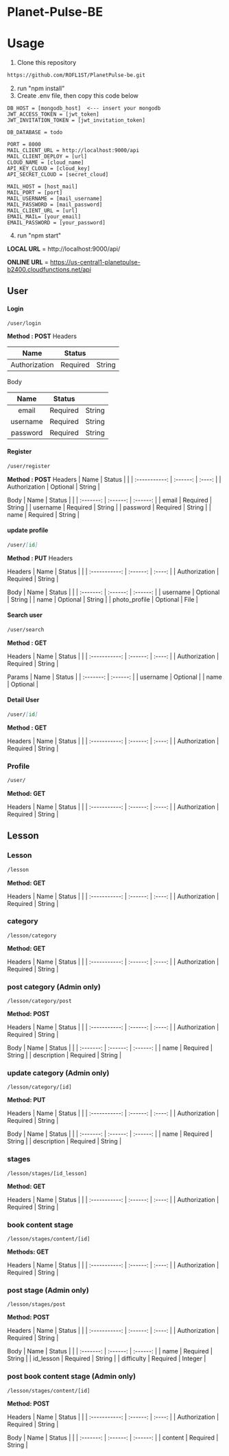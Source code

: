 # Planet-Pulse-BE

# Usage

1. Clone this repository

```markdown
https://github.com/ROFL1ST/PlanetPulse-be.git
```
2. run "npm install"
3. Create .env file, then copy this code below

```dotenv
DB_HOST = [mongodb_host]  <--- insert your mongodb
JWT_ACCESS_TOKEN = [jwt_token]
JWT_INVITATION_TOKEN = [jwt_invitation_token]

DB_DATABASE = todo

PORT = 8000
MAIL_CLIENT_URL = http://localhost:9000/api
MAIL_CLIENT_DEPLOY = [url]
CLOUD_NAME = [cloud_name]
API_KEY_CLOUD = [cloud_key]
API_SECRET_CLOUD = [secret_cloud]

MAIL_HOST = [host_mail]
MAIL_PORT = [port]
MAIL_USERNAME = [mail_username]
MAIL_PASSWORD = [mail_password]
MAIL_CLIENT_URL = [url]
EMAIL_MAIL= [your_email]
EMAIL_PASSWORD = [your_password]
```
4. run "npm start"

**LOCAL URL** = http://localhost:9000/api/

**ONLINE URL** = https://us-central1-planetpulse-b2400.cloudfunctions.net/api


## User

#### Login

```markdown
/user/login
```
**Method : POST**
Headers

|     Name      |  Status  |        |
| :-----------: | :------: | :----: |
| Authorization | Required | String |

Body

|   Name   |  Status  |         |
| :------: | :------: | :-----: |
| email    | Required | String  |
| username | Required | String  |
| password | Required | String  |

#### Register
```markdown
/user/register
```
**Method : POST**
Headers
|     Name      |  Status  |        |
| :-----------: | :------: | :----: |
| Authorization | Optional | String |

Body
|    Name     |  Status  |          |
| :-------: | :------: | :------: |
| email  | Required | String  |
| username  | Required | String  |
| password     | Required | String   |
| name       | Required | String   |

#### update profile
```markdown
/user/[id]
```
**Method : PUT**
Headers

Headers
|     Name      |  Status  |        |
| :-----------: | :------: | :----: |
| Authorization | Required | String |

Body
|    Name     |  Status  |          |
| :-------: | :------: | :------: |
| username  | Optional | String  |
| name     | Optional | String   |
| photo_profile | Optional | File   |

#### Search user

```markdown
/user/search
```
**Method : GET**

Headers
|     Name      |  Status  |        |
| :-----------: | :------: | :----: |
| Authorization | Required | String |

Params
|    Name     |  Status  | 
| :-------: | :------: |
| username  | Optional |
| name     | Optional |


#### Detail User
```markdown
/user/[id]
```
**Method : GET**

Headers
|     Name      |  Status  |        |
| :-----------: | :------: | :----: |
| Authorization | Required | String |

### Profile

```markdown
/user/
```

**Method: GET**

Headers
|     Name      |  Status  |        |
| :-----------: | :------: | :----: |
| Authorization | Required | String |


## Lesson

### Lesson
```markdown
/lesson
```

**Method: GET**

Headers
|     Name      |  Status  |        |
| :-----------: | :------: | :----: |
| Authorization | Required | String |


### category
```
/lesson/category
```

**Method: GET**

Headers
|     Name      |  Status  |        |
| :-----------: | :------: | :----: |
| Authorization | Required | String |


### post category (Admin only)
```
/lesson/category/post
```

**Method: POST**

Headers
|     Name      |  Status  |        |
| :-----------: | :------: | :----: |
| Authorization | Required | String |

Body
|    Name     |  Status  |          |
| :-------: | :------: | :------: |
| name     | Required | String   |
| description | Required | String   |

### update category (Admin only)
```
/lesson/category/[id]
```

**Method: PUT**

Headers
|     Name      |  Status  |        |
| :-----------: | :------: | :----: |
| Authorization | Required | String |

Body
|    Name     |  Status  |          |
| :-------: | :------: | :------: |
| name     | Required | String   |
| description | Required | String   |

### stages
```
/lesson/stages/[id_lesson]
```

**Method: GET**

Headers
|     Name      |  Status  |        |
| :-----------: | :------: | :----: |
| Authorization | Required | String |

### book content stage
```
/lesson/stages/content/[id]
```

**Methods: GET**

Headers
|     Name      |  Status  |        |
| :-----------: | :------: | :----: |
| Authorization | Required | String |

### post stage (Admin only)
```
/lesson/stages/post
```

**Method: POST**

Headers
|     Name      |  Status  |        |
| :-----------: | :------: | :----: |
| Authorization | Required | String |

Body
|    Name    |  Status  |          |
| :-------:  | :------: | :------: |
| name       | Required | String   |
| id_lesson  | Required | String   |
| difficulty | Required | Integer  |


### post book content stage (Admin only)
```
/lesson/stages/content/[id]
```

**Method: POST**

Headers
|     Name      |  Status  |        |
| :-----------: | :------: | :----: |
| Authorization | Required | String |

Body
|    Name    |  Status  |          |
| :-------:  | :------: | :------: |
| content    | Required | String   |

